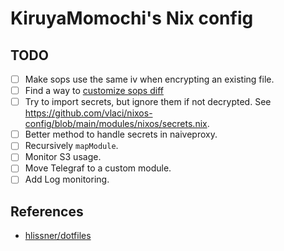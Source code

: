 # KiruyaMomochi's Nix config

## TODO

- [ ] Make sops use the same iv when encrypting an existing file.
- [ ] Find a way to [customize sops diff](https://git-scm.com/docs/gitattributes#_customizing_word_diff)
- [ ] Try to import secrets, but ignore them if not decrypted.
  See <https://github.com/vlaci/nixos-config/blob/main/modules/nixos/secrets.nix>.
- [ ] Better method to handle secrets in naiveproxy.
- [ ] Recursively `mapModule`.
- [ ] Monitor S3 usage.
- [ ] Move Telegraf to a custom module.
- [ ] Add Log monitoring.

## References

- [hlissner/dotfiles](https://github.com/hlissner/dotfiles)
